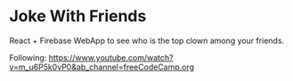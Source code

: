 # Joke With Friends

React + Firebase WebApp to see who is the top clown among your friends.

Following: https://www.youtube.com/watch?v=m_u6P5k0vP0&ab_channel=freeCodeCamp.org

#